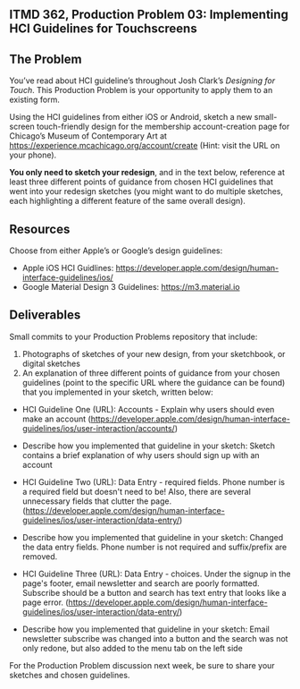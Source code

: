## ITMD 362, Production Problem 03: Implementing HCI Guidelines for Touchscreens

## The Problem

You’ve read about HCI guideline’s throughout Josh Clark’s *Designing for Touch*. This Production
Problem is your opportunity to apply them to an existing form.

Using the HCI guidelines from either iOS or Android, sketch a new small-screen touch-friendly design
for the membership account-creation page for Chicago’s Museum of Contemporary Art at https://experience.mcachicago.org/account/create (Hint: visit the URL on your phone).

**You only need to sketch your redesign**, and in the text below, reference at least three different
points of guidance from chosen HCI guidelines that went into your redesign sketches (you might
want to do multiple sketches, each highlighting a different feature of the same overall design).

## Resources

Choose from either Apple’s or Google’s design guidelines:

* Apple iOS HCI Guidlines:
  https://developer.apple.com/design/human-interface-guidelines/ios/
* Google Material Design 3 Guidelines:
  https://m3.material.io

## Deliverables

Small commits to your Production Problems repository that include:

1. Photographs of sketches of your new design, from your sketchbook, or digital sketches
2. An explanation of three different points of guidance from your chosen guidelines (point to the
   specific URL where the guidance can be found) that you implemented in your sketch, written below:

* HCI Guideline One (URL): Accounts - Explain why users should even make an account (https://developer.apple.com/design/human-interface-guidelines/ios/user-interaction/accounts/) 
* Describe how you implemented that guideline in your sketch: Sketch contains a brief explanation of why users should sign up with an account

* HCI Guideline Two (URL): Data Entry - required fields. Phone number is a required field but doesn't need to be! Also, there are several unnecessary fields that clutter the page. (https://developer.apple.com/design/human-interface-guidelines/ios/user-interaction/data-entry/)
* Describe how you implemented that guideline in your sketch: Changed the data entry fields. Phone number is not required and suffix/prefix are removed. 

* HCI Guideline Three (URL): Data Entry - choices. Under the signup in the page's footer, email newsletter and search are poorly formatted. Subscribe should be a button and search has text entry that looks like a page error. (https://developer.apple.com/design/human-interface-guidelines/ios/user-interaction/data-entry/)
* Describe how you implemented that guideline in your sketch: Email newsletter subscribe was changed into a button and the search was not only redone, but also added to the menu tab on the left side 

For the Production Problem discussion next week, be sure to share your sketches and chosen
guidelines.
